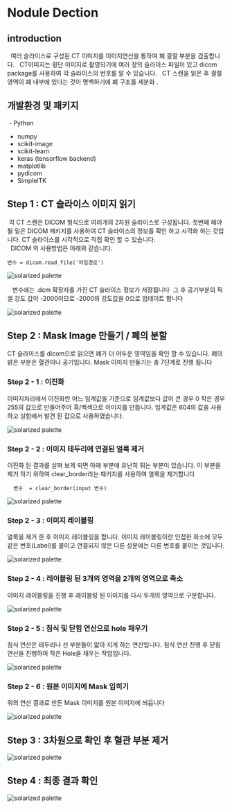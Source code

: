 #  Nodule Dection 


## introduction
  
   여러 슬라이스로 구성된 CT 이미지를 이미지연산을 통하여 폐 결절 부분을 검출합니다. 
   CT이미지는 횡단 이미지로 촬영되기에 여러 장의 슬라이스 파일이 있고 dicom package를 사용하여 각 슬라이스의 번호를 알 수 있습니다.
   CT 스캔을 읽은 후 결절 영역이 폐 내부에 있다는 것이 명백하기에 폐 구조를 세분화 .



## 개발환경 및 패키지

  - Python
  - numpy
  - scikit-image
  - scikit-learn
  - keras (tensorflow backend)
  - matplotlib
  - pydicom
  - SimpleITK
  
  
 
  

## Step 1 : CT 슬라이스 이미지 읽기 

  
  각 CT 스캔은 DICOM 형식으로 여러개의 2차원 슬라이스로 구성됩니다.
  첫번째 해야 될 일은 DICOM 패키지를 사용하여 CT 슬라이스의 정보를 확인 하고 시각화 하는 것입니다.
  CT 슬라이스를 시각적으로 직접 확인 할 수 있습니다.  
  
  DICOM 의 사용방법은 아래와 같습니다.

    변수 = dicom.read_file('파일경로')
    
    
![solarized palette](https://github.com/rkadbwkd/rkadbwkd_detect/blob/master/CT_Slice_Image.PNG)






  
  변수에는 .dcm 확장자를 가진 CT 슬라이스 정보가 저장됩니다
  그 후 공기부분의 픽셀 강도 값이 -2000이므로 -2000의 강도값을 0으로 업데이트 합니다
  
![solarized palette](https://github.com/rkadbwkd/rkadbwkd_detect/blob/master/Binary.PNG)
  
  
  
## Step 2 : Mask Image 만들기 / 폐의 분할

  CT 슬라이스를 dicom으로 읽으면 폐가 더 어두운 영역임을 확인 할 수 있습니다.
  폐의 밝은 부분은 혈관이나 공기입니다. Mask 이미지 만들기는 총 7단계로 진행 됩니다
  
### Step 2 - 1 : 이진화

  이미지처리에서 이진화란 어느 임계값을 기준으로 임계값보다 값이 큰 경우 0
  작은 경우 255의 값으로 만들어주어 흑/백색으로 이미지를 만듭니다.
  임계값은 604의 값을 사용하고 실험에서 발견 된 값으로 사용하였습니다.

![solarized palette](https://github.com/rkadbwkd/rkadbwkd_detect/blob/master/Binary.PNG)


### Step 2 - 2 : 이미지 테두리에 연결된 얼룩 제거

이진화 된 결과를 살펴 보게 되면 아래 부분에 유난히 튀는 부분이 있습니다.
이 부분을 제거 하기 위하여 clear_border라는 패키지를 사용하여 얼룩을 제거합니다




	  변수  = clear_border(input 변수)
	  
![solarized palette](https://github.com/rkadbwkd/rkadbwkd_detect/blob/master/border.PNG)



### Step 2 - 3 : 이미지 레이블링

얼룩을 제거 한 후 이미지 레이블링을 합니다. 
이미지 레이블링이란 인접한 화소에 모두 같은 번호(Label)를 붙이고 연결되지 않은 다른 성분에는 다른 번호를 붙이는 것입니다.


![solarized palette](https://github.com/rkadbwkd/rkadbwkd_detect/blob/master/labeling.PNG)




### Step 2 - 4 : 레이블링 된 3개의 영역을 2개의 영역으로 축소

이미지 레이블링을 진행 후 레이블링 된 이미지를 다시 두개의 영역으로 구분합니다.

![solarized palette](https://github.com/rkadbwkd/rkadbwkd_detect/blob/master/division.PNG)





### Step 2 - 5 : 침식 및 닫힘 연산으로 hole 채우기


침식 연산은 테두리나 선 부분들이 얇아 지게 하는 연산입니다.
침식 연산 진행 후 닫힘 연산을 진행하여 작은 Hole을 채우는 작업입니다.

![solarized palette](https://github.com/rkadbwkd/rkadbwkd_detect/blob/master/hole.PNG)



### Step 2 - 6 :  원본 이미지에 Mask 입히기


위의 연산 결과로 만든 Mask 이미지를 원본 이미지에 씌웁니다


![solarized palette](https://github.com/rkadbwkd/rkadbwkd_detect/blob/master/superimpose.PNG)


## Step 3 : 3차원으로 확인 후 혈관 부분 제거


![solarized palette](https://github.com/rkadbwkd/rkadbwkd_detect/blob/master/vowel.PNG)





## Step 4 : 최종 결과 확인


![solarized palette](https://github.com/rkadbwkd/rkadbwkd_detect/blob/master/result.PNG)



















  
  

  







